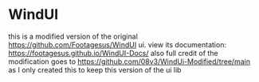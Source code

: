 # WindUI
this is a modified version of the original https://github.com/Footagesus/WindUI ui.
view its documentation: https://footagesus.github.io/WindUI-Docs/
also full credit of the modification goes to https://github.com/08v3/WindUi-Modified/tree/main
as I only created this to keep this version of the ui lib
